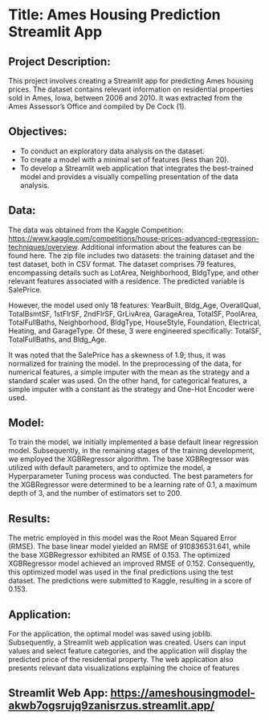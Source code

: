 # Title: Ames Housing Prediction Streamlit App

## Project Description:
This project involves creating a Streamlit app for predicting Ames housing prices. The dataset contains relevant information on residential properties sold in Ames, Iowa, between 2006 and 2010. It was extracted from the Ames Assessor’s Office and compiled by De Cock (1).

## Objectives:
* To conduct an exploratory data analysis on the dataset.
* To create a model with a minimal set of features (less than 20).
* To develop a Streamlit web application that integrates the best-trained model and provides a visually compelling presentation of the data analysis.

## Data: 
The data was obtained from the Kaggle Competition: https://www.kaggle.com/competitions/house-prices-advanced-regression-techniques/overview. Additional information about the features can be found here. The zip file includes two datasets: the training dataset and the test dataset, both in CSV format. The dataset comprises 79 features, encompassing details such as LotArea, Neighborhood, BldgType, and other relevant features associated with a residence. The predicted variable is SalePrice.

However, the model used only 18 features: YearBuilt, Bldg_Age, OverallQual, TotalBsmtSF, 1stFlrSF, 2ndFlrSF, GrLivArea, GarageArea, TotalSF, PoolArea, TotalFullBaths, Neighborhood, BldgType, HouseStyle, Foundation, Electrical, Heating, and GarageType. Of these, 3 were engineered specifically: TotalSF, TotalFullBaths, and Bldg_Age.

It was noted that the SalePrice has a skewness of 1.9; thus, it was normalized for training the model. In the preprocessing of the data, for numerical features, a simple imputer with the mean as the strategy and a standard scaler was used. On the other hand, for categorical features, a simple imputer with a constant as the strategy and One-Hot Encoder were used.

## Model:

To train the model, we initially implemented a base default linear regression model. Subsequently, in the remaining stages of the training development, we employed the XGBRegressor algorithm. The base XGBRegressor was utilized with default parameters, and to optimize the model, a Hyperparameter Tuning process was conducted. The best parameters for the XGBRegressor were determined to be a learning rate of 0.1, a maximum depth of 3, and the number of estimators set to 200.

## Results:

The metric employed in this model was the Root Mean Squared Error (RMSE). The base linear model yielded an RMSE of 910836531.641, while the base XGBRegressor exhibited an RMSE of 0.153. The optimized XGBRegressor model achieved an improved RMSE of 0.152. Consequently, this optimized model was used in the final predictions using the test dataset. The predictions were submitted to Kaggle, resulting in a score of 0.153.

## Application:

For the application, the optimal model was saved using joblib. Subsequently, a Streamlit web application was created. Users can input values and select feature categories, and the application will display the predicted price of the residential property. The web application also presents relevant data visualizations explaining the choice of features
## Streamlit Web App: https://ameshousingmodel-akwb7ogsrujq9zanisrzus.streamlit.app/
 
